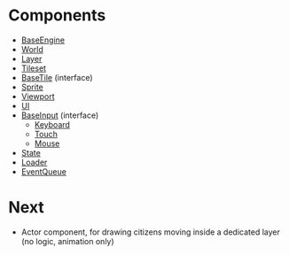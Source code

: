 Components
==========

- [BaseEngine](docs/engine.md)
- [World](docs/world.md)
- [Layer](docs/layer.md)
- [Tileset](docs/tileset.md)
- [BaseTile](docs/tile.md) (interface)
- [Sprite](docs/sprite.md)
- [Viewport](docs/viewport.md)
- [UI](docs/ui.md)
- [BaseInput](docs/input.md) (interface)
  - [Keyboard](docs/input.md#keyboard)
  - [Touch](docs/input.md#touch)
  - [Mouse](docs/input.md#mouse)
- [State](docs/state.md)
- [Loader](docs/loader.md)
- [EventQueue](docs/event-queue.md)

Next
====

- Actor component, for drawing citizens moving inside a dedicated layer (no logic, animation only)
